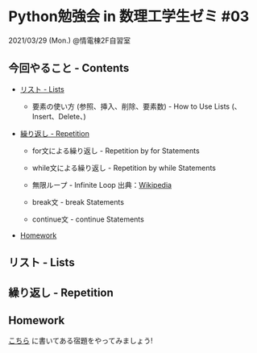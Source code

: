 # Python勉強会 in 数理工学生ゼミ #03

2021/03/29 (Mon.) @情電棟2F自習室

## 今回やること - Contents

- [リスト - Lists]()

  - 要素の使い方 (参照、挿入、削除、要素数) - How to Use Lists (、Insert、Delete、)

- [繰り返し - Repetition]()

  - for文による繰り返し - Repetition by for Statements

  - while文による繰り返し - Repetition by while Statements

  - 無限ループ - Infinite Loop 出典：[Wikipedia](https://ja.wikipedia.org/wiki/%E7%84%A1%E9%99%90%E3%83%AB%E3%83%BC%E3%83%97)

  - break文 - break Statements

  - continue文 - continue Statements

- [Homework](https://github.com/fumiyanll23/PythonLearning/tree/main/03#homework)

## リスト - Lists

## 繰り返し - Repetition

## Homework

[こちら](https://github.com/fumiyanll23/PythonLearning/blob/main/03/homework_03.md) に書いてある宿題をやってみましょう!
